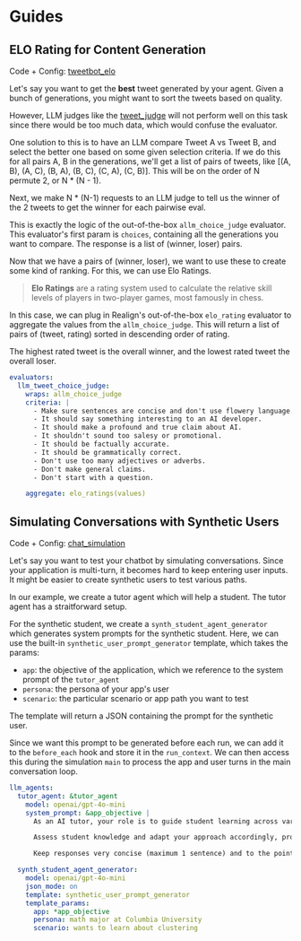 # Guides

## ELO Rating for Content Generation

Code + Config: [tweetbot_elo](../tutorials/tweetbot_elo)

Let's say you want to get the **best** tweet generated by your agent. Given a bunch of generations, you might want to sort the tweets based on quality.

However, LLM judges like the [tweet_judge](TUTORIALS.md#eval-4-tweet-should-score-highly-on-specified-criteria-llm-call) will not perform well on this task since there would be too much data, which would confuse the evaluator.

One solution to this is to have an LLM compare Tweet A vs Tweet B, and select the better one based on some given selection criteria. If we do this for all pairs A, B in the generations, we'll get a list of pairs of tweets, like [(A, B), (A, C), (B, A), (B, C), (C, A), (C, B)]. This will be on the order of N permute 2, or N * (N - 1). 

Next, we make N * (N-1) requests to an LLM judge to tell us the winner of the 2 tweets to get the winner for each pairwise eval.

This is exactly the logic of the out-of-the-box `allm_choice_judge` evaluator. This evaluator's first param is `choices`, containing all the generations you want to compare. The response is a list of (winner, loser) pairs.

Now that we have a pairs of (winner, loser), we want to use these to create some kind of ranking. For this, we can use Elo Ratings.


> **Elo Ratings** are a rating system used to calculate the relative skill levels of players in two-player games, most famously in chess.

In this case, we can plug in Realign's out-of-the-box `elo_rating` evaluator to aggregate the values from the `allm_choice_judge`. This will return a list of pairs of (tweet, rating) sorted in descending order of rating. 

The highest rated tweet is the overall winner, and the lowest rated tweet the overall loser.


```yaml
evaluators:
  llm_tweet_choice_judge:
    wraps: allm_choice_judge
    criteria: |
      - Make sure sentences are concise and don't use flowery language.
      - It should say something interesting to an AI developer.
      - It should make a profound and true claim about AI.
      - It shouldn't sound too salesy or promotional.
      - It should be factually accurate.
      - It should be grammatically correct.
      - Don't use too many adjectives or adverbs.
      - Don't make general claims.
      - Don't start with a question.

    aggregate: elo_ratings(values)
```


## Simulating Conversations with Synthetic Users

Code + Config: [chat_simulation](../tutorials/chat_simulation/)

Let's say you want to test your chatbot by simulating conversations. Since your application is multi-turn, it becomes hard to keep entering user inputs. It might be easier to create synthetic users to test various paths.

In our example, we create a tutor agent which will help a student. The tutor agent has a straitforward setup.

For the synthetic student, we create a `synth_student_agent_generator` which generates system prompts for the synthetic student. Here, we can use the built-in `synthetic_user_prompt_generator` template, which takes the params:
- `app`: the objective of the application, which we reference to the system prompt of the `tutor_agent`
- `persona`: the persona of your app's user
- `scenario`: the particular scenario or app path you want to test

The template will return a JSON containing the prompt for the synthetic user. 

Since we want this prompt to be generated before each run, we can add it to the `before_each` hook and store it in the `run_context`. We can then access this during the simulation `main` to process the app and user turns in the main conversation loop.


```yaml
llm_agents:
  tutor_agent: &tutor_agent
    model: openai/gpt-4o-mini
    system_prompt: &app_objective |
      As an AI tutor, your role is to guide student learning across various subjects through explanations and questions.

      Assess student knowledge and adapt your approach accordingly, providing clear explanations with simple terms and examples.

      Keep responses very concise (maximum 1 sentence) and to the point, and avoid jargon or complex terms.

  synth_student_agent_generator:
    model: openai/gpt-4o-mini
    json_mode: on
    template: synthetic_user_prompt_generator
    template_params:
      app: *app_objective
      persona: math major at Columbia University
      scenario: wants to learn about clustering
```

